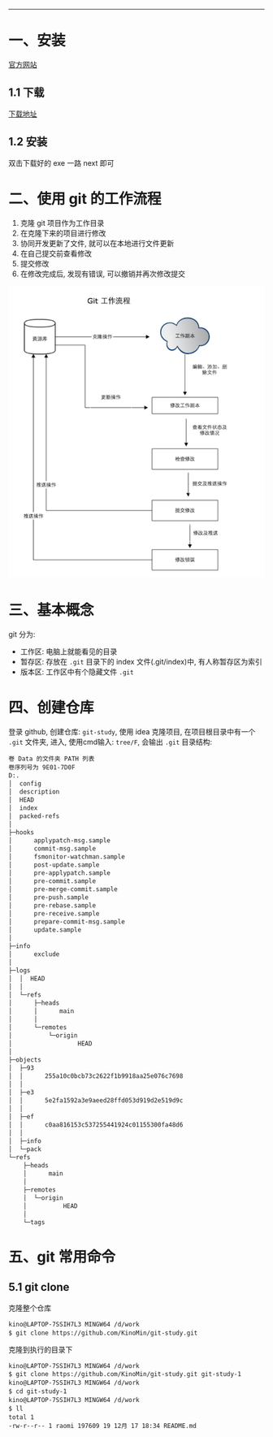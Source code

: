 




---
# 一、安装
[官方网站](https://git-scm.com/)

## 1.1 下载
[下载地址](https://git-scm.com/downloads)

## 1.2 安装
双击下载好的 exe 一路 next 即可

# 二、使用 git 的工作流程
1. 克隆 git 项目作为工作目录
2. 在克隆下来的项目进行修改
3. 协同开发更新了文件, 就可以在本地进行文件更新
4. 在自己提交前查看修改
5. 提交修改
6. 在修改完成后, 发现有错误, 可以撤销并再次修改提交

![工作流程图](../../img/git/工作流程图.png)

# 三、基本概念
git 分为: 
- 工作区: 电脑上就能看见的目录
- 暂存区: 存放在 `.git` 目录下的 index 文件(.git/index)中, 有人称暂存区为索引
- 版本区: 工作区中有个隐藏文件 `.git`


# 四、创建仓库
登录 github, 创建仓库: `git-study`, 使用 idea 克隆项目, 在项目根目录中有一个 `.git` 文件夹, 进入, 使用cmd输入: `tree/F`, 会输出 `.git` 目录结构:
```tree
卷 Data 的文件夹 PATH 列表
卷序列号为 9E01-7D0F
D:.
│  config
│  description
│  HEAD
│  index
│  packed-refs
│
├─hooks
│      applypatch-msg.sample
│      commit-msg.sample
│      fsmonitor-watchman.sample
│      post-update.sample
│      pre-applypatch.sample
│      pre-commit.sample
│      pre-merge-commit.sample
│      pre-push.sample
│      pre-rebase.sample
│      pre-receive.sample
│      prepare-commit-msg.sample
│      update.sample
│
├─info
│      exclude
│
├─logs
│  │  HEAD
│  │
│  └─refs
│      ├─heads
│      │      main
│      │
│      └─remotes
│          └─origin
│                  HEAD
│
├─objects
│  ├─93
│  │      255a10c0bcb73c2622f1b9918aa25e076c7698
│  │
│  ├─e3
│  │      5e2fa1592a3e9aeed28ffd053d919d2e519d9c
│  │
│  ├─ef
│  │      c0aa816153c537255441924c01155300fa48d6
│  │
│  ├─info
│  └─pack
└─refs
    ├─heads
    │      main
    │
    ├─remotes
    │  └─origin
    │          HEAD
    │
    └─tags
```

# 五、git 常用命令
## 5.1 git clone
克隆整个仓库
```bash
kino@LAPTOP-7SSIH7L3 MINGW64 /d/work
$ git clone https://github.com/KinoMin/git-study.git
```
克隆到执行的目录下
```bash
kino@LAPTOP-7SSIH7L3 MINGW64 /d/work 
$ git clone https://github.com/KinoMin/git-study.git git-study-1
kino@LAPTOP-7SSIH7L3 MINGW64 /d/work 
$ cd git-study-1
kino@LAPTOP-7SSIH7L3 MINGW64 /d/work 
$ ll
total 1
-rw-r--r-- 1 raomi 197609 19 12月 17 18:34 README.md
```
## 